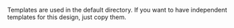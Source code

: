 Templates are used in the default directory. If you want to have independent templates for this design, just copy them. 

